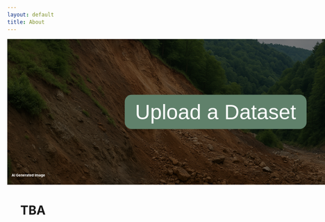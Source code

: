 ```yaml
---
layout: default
title: About
---
```


<head>
</head>

<main>
    <div class="image-container">
        <img src="./img/ai4.png" alt="bg">
        <div class="overlay"></div>
        <a href="/form" class="upload-btn">
            <button>Upload a Dataset</button>
        </a>
        <h2>AI Generated Image</h2>
    </div>
    <div class="text">
        <h1>TBA</h1>
    </div>
</main>

<style>
    .image-container {
        position: relative;
        display: inline-block;
        width: 100vw;
        height: 35vw;
    }

    .image-container img {
        width: 100%;
        height: 100%;
        object-fit: cover;
        display: block;
    }

    .overlay {
        position: absolute;
        top: 0;
        left: 0;
        width: 100%;
        height: 100%;
        background: rgba(0, 0, 0, 0.5); /* Dark overlay */
    }

    .upload-btn {
        position: absolute;
        top: 50%;
        left: 50%;
        transform: translate(-50%, -50%);
        display: inline-block;
        text-decoration: none; 
    }

    .upload-btn button {
        padding: 12px 24px;
        background-color: #60816B;
        border: none;
        color: white;
        font-size: 3rem;
        border-radius: 1rem;
        cursor: pointer;
        transition: background-color 0.3s ease;
    }

    .upload-btn button:hover {
        background-color: #468EA6;
    }

    .image-container h2 {
        position: absolute;
        bottom: 10px;
        left: 10px;
        transform: none;
        color: white;
        font-size: 0.5rem;
        text-align: left;
        z-index: 2;
    }

    .text{
        padding-left: 30px;
    }

    .container{
        display: flex;
    }
</style>